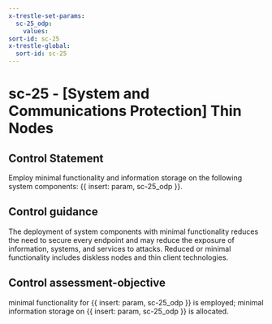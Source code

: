 ```yaml
---
x-trestle-set-params:
  sc-25_odp:
    values:
sort-id: sc-25
x-trestle-global:
  sort-id: sc-25
---
```


# sc-25 - \[System and Communications Protection\] Thin Nodes

## Control Statement

Employ minimal functionality and information storage on the following system components: {{ insert: param, sc-25_odp }}.

## Control guidance

The deployment of system components with minimal functionality reduces the need to secure every endpoint and may reduce the exposure of information, systems, and services to attacks. Reduced or minimal functionality includes diskless nodes and thin client technologies.

## Control assessment-objective

minimal functionality for {{ insert: param, sc-25_odp }} is employed;
minimal information storage on {{ insert: param, sc-25_odp }} is allocated.

